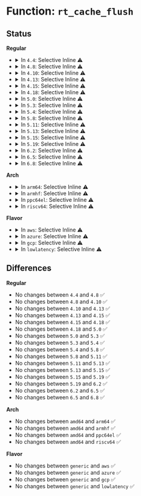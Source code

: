 # Function: <code>rt_cache_flush</code>

## Status
<b>Regular</b>
<ul>
<li>
<details>
<summary>In <code>4.4</code>: Selective Inline ⚠️</summary>

```c
void rt_cache_flush(struct net *net);
```

**Collision:** Unique Global

**Inline:** Selective

**Transformation:** False

**Instances:**

```
In net/ipv4/route.c (ffffffff817530f1)
Location: net/ipv4/route.c:438
Inline: True
Inline callers:
  - net/ipv4/route.c:ipv4_sysctl_rtcache_flush
  - net/ipv4/route.c:ip_rt_multicast_event
Direct callers:
  - net/ipv4/arp.c:arp_netdev_event
  - net/ipv4/devinet.c:ipv4_doint_and_flush
  - net/ipv4/devinet.c:devinet_conf_proc
  - net/ipv4/devinet.c:devinet_sysctl_forward
  - net/ipv4/fib_frontend.c:fib_flush
  - net/ipv4/fib_frontend.c:fib_disable_ip
  - net/ipv4/fib_frontend.c:fib_netdev_event
  - net/ipv4/fib_frontend.c:fib_netdev_event
  - net/ipv4/fib_frontend.c:fib_inetaddr_event
  - net/ipv4/fib_frontend.c:fib_inetaddr_event
  - net/ipv4/fib_trie.c:fib_table_insert
  - net/ipv4/fib_trie.c:fib_table_insert
  - net/ipv4/fib_trie.c:fib_table_insert
  - net/ipv4/fib_trie.c:fib_table_delete
  - net/ipv4/fib_rules.c:fib4_rule_flush_cache
```
**Symbols:**

```
ffffffff81757590-ffffffff817575a2: rt_cache_flush (STB_GLOBAL)
```
</details>
</li>
<li>
<details>
<summary>In <code>4.8</code>: Selective Inline ⚠️</summary>

```c
void rt_cache_flush(struct net *net);
```

**Collision:** Unique Global

**Inline:** Selective

**Transformation:** False

**Instances:**

```
In net/ipv4/route.c (ffffffff817bf271)
Location: net/ipv4/route.c:438
Inline: True
Inline callers:
  - net/ipv4/route.c:ipv4_sysctl_rtcache_flush
  - net/ipv4/route.c:ip_rt_multicast_event
Direct callers:
  - net/ipv4/arp.c:arp_netdev_event
  - net/ipv4/devinet.c:ipv4_doint_and_flush
  - net/ipv4/devinet.c:devinet_sysctl_forward
  - net/ipv4/devinet.c:devinet_conf_proc
  - net/ipv4/fib_frontend.c:fib_netdev_event
  - net/ipv4/fib_frontend.c:fib_netdev_event
  - net/ipv4/fib_frontend.c:fib_inetaddr_event
  - net/ipv4/fib_frontend.c:fib_inetaddr_event
  - net/ipv4/fib_frontend.c:fib_disable_ip
  - net/ipv4/fib_frontend.c:fib_flush
  - net/ipv4/fib_trie.c:fib_table_delete
  - net/ipv4/fib_trie.c:fib_table_insert
  - net/ipv4/fib_trie.c:fib_table_insert
  - net/ipv4/fib_rules.c:fib4_rule_flush_cache
```
**Symbols:**

```
ffffffff817c3830-ffffffff817c3842: rt_cache_flush (STB_GLOBAL)
```
</details>
</li>
<li>
<details>
<summary>In <code>4.10</code>: Selective Inline ⚠️</summary>

```c
void rt_cache_flush(struct net *net);
```

**Collision:** Unique Global

**Inline:** Selective

**Transformation:** False

**Instances:**

```
In net/ipv4/route.c (ffffffff817eebc1)
Location: net/ipv4/route.c:438
Inline: True
Inline callers:
  - net/ipv4/route.c:ipv4_sysctl_rtcache_flush
  - net/ipv4/route.c:ip_rt_multicast_event
Direct callers:
  - net/ipv4/arp.c:arp_netdev_event
  - net/ipv4/devinet.c:ipv4_doint_and_flush
  - net/ipv4/devinet.c:devinet_sysctl_forward
  - net/ipv4/devinet.c:devinet_conf_proc
  - net/ipv4/fib_frontend.c:fib_netdev_event
  - net/ipv4/fib_frontend.c:fib_netdev_event
  - net/ipv4/fib_frontend.c:fib_inetaddr_event
  - net/ipv4/fib_frontend.c:fib_inetaddr_event
  - net/ipv4/fib_frontend.c:fib_disable_ip
  - net/ipv4/fib_frontend.c:fib_flush
  - net/ipv4/fib_trie.c:fib_table_delete
  - net/ipv4/fib_trie.c:fib_table_insert
  - net/ipv4/fib_trie.c:fib_table_insert
  - net/ipv4/fib_rules.c:fib4_rule_flush_cache
```
**Symbols:**

```
ffffffff817f3350-ffffffff817f3362: rt_cache_flush (STB_GLOBAL)
```
</details>
</li>
<li>
<details>
<summary>In <code>4.13</code>: Selective Inline ⚠️</summary>

```c
void rt_cache_flush(struct net *net);
```

**Collision:** Unique Global

**Inline:** Selective

**Transformation:** False

**Instances:**

```
In net/ipv4/route.c (ffffffff8180ec81)
Location: net/ipv4/route.c:442
Inline: True
Inline callers:
  - net/ipv4/route.c:ipv4_sysctl_rtcache_flush
  - net/ipv4/route.c:ip_rt_multicast_event
Direct callers:
  - net/ipv4/arp.c:arp_netdev_event
  - net/ipv4/devinet.c:ipv4_doint_and_flush
  - net/ipv4/devinet.c:devinet_sysctl_forward
  - net/ipv4/devinet.c:devinet_conf_proc
  - net/ipv4/fib_frontend.c:fib_netdev_event
  - net/ipv4/fib_frontend.c:fib_netdev_event
  - net/ipv4/fib_frontend.c:fib_inetaddr_event
  - net/ipv4/fib_frontend.c:fib_inetaddr_event
  - net/ipv4/fib_frontend.c:fib_disable_ip
  - net/ipv4/fib_frontend.c:fib_flush
  - net/ipv4/fib_trie.c:fib_table_delete
  - net/ipv4/fib_trie.c:fib_table_insert
  - net/ipv4/fib_trie.c:fib_table_insert
  - net/ipv4/fib_rules.c:fib4_rule_flush_cache
```
**Symbols:**

```
ffffffff81810f90-ffffffff81810fa2: rt_cache_flush (STB_GLOBAL)
```
</details>
</li>
<li>
<details>
<summary>In <code>4.15</code>: Selective Inline ⚠️</summary>

```c
void rt_cache_flush(struct net *net);
```

**Collision:** Unique Global

**Inline:** Selective

**Transformation:** False

**Instances:**

```
In net/ipv4/route.c (ffffffff8188e241)
Location: net/ipv4/route.c:445
Inline: True
Inline callers:
  - net/ipv4/route.c:ipv4_sysctl_rtcache_flush
  - net/ipv4/route.c:ip_rt_multicast_event
Direct callers:
  - net/ipv4/arp.c:arp_netdev_event
  - net/ipv4/devinet.c:ipv4_doint_and_flush
  - net/ipv4/devinet.c:devinet_sysctl_forward
  - net/ipv4/devinet.c:devinet_conf_proc
  - net/ipv4/fib_frontend.c:fib_netdev_event
  - net/ipv4/fib_frontend.c:fib_netdev_event
  - net/ipv4/fib_frontend.c:fib_inetaddr_event
  - net/ipv4/fib_frontend.c:fib_inetaddr_event
  - net/ipv4/fib_frontend.c:fib_disable_ip
  - net/ipv4/fib_frontend.c:fib_flush
  - net/ipv4/fib_trie.c:fib_table_delete
  - net/ipv4/fib_trie.c:fib_table_insert
  - net/ipv4/fib_trie.c:fib_table_insert
  - net/ipv4/fib_rules.c:fib4_rule_flush_cache
```
**Symbols:**

```
ffffffff81890570-ffffffff81890582: rt_cache_flush (STB_GLOBAL)
```
</details>
</li>
<li>
<details>
<summary>In <code>4.18</code>: Selective Inline ⚠️</summary>

```c
void rt_cache_flush(struct net *net);
```

**Collision:** Unique Global

**Inline:** Selective

**Transformation:** False

**Instances:**

```
In net/ipv4/route.c (ffffffff818e1f5d)
Location: net/ipv4/route.c:428
Inline: True
Inline callers:
  - net/ipv4/route.c:ipv4_sysctl_rtcache_flush
  - net/ipv4/route.c:ip_rt_multicast_event
Direct callers:
  - net/ipv4/arp.c:arp_netdev_event
  - net/ipv4/devinet.c:ipv4_doint_and_flush
  - net/ipv4/devinet.c:devinet_sysctl_forward
  - net/ipv4/devinet.c:devinet_conf_proc
  - net/ipv4/fib_frontend.c:fib_netdev_event
  - net/ipv4/fib_frontend.c:fib_netdev_event
  - net/ipv4/fib_frontend.c:fib_inetaddr_event
  - net/ipv4/fib_frontend.c:fib_inetaddr_event
  - net/ipv4/fib_frontend.c:fib_disable_ip
  - net/ipv4/fib_frontend.c:fib_flush
  - net/ipv4/fib_trie.c:fib_table_delete
  - net/ipv4/fib_trie.c:fib_table_insert
  - net/ipv4/fib_trie.c:fib_table_insert
  - net/ipv4/fib_rules.c:fib4_rule_flush_cache
```
**Symbols:**

```
ffffffff818e3d00-ffffffff818e3d12: rt_cache_flush (STB_GLOBAL)
```
</details>
</li>
<li>
<details>
<summary>In <code>5.0</code>: Selective Inline ⚠️</summary>

```c
void rt_cache_flush(struct net *net);
```

**Collision:** Unique Global

**Inline:** Selective

**Transformation:** False

**Instances:**

```
In net/ipv4/route.c (ffffffff8190edfd)
Location: net/ipv4/route.c:428
Inline: True
Inline callers:
  - net/ipv4/route.c:ipv4_sysctl_rtcache_flush
  - net/ipv4/route.c:ip_rt_multicast_event
Direct callers:
  - net/ipv4/arp.c:arp_netdev_event
  - net/ipv4/devinet.c:ipv4_doint_and_flush
  - net/ipv4/devinet.c:devinet_sysctl_forward
  - net/ipv4/devinet.c:devinet_conf_proc
  - net/ipv4/devinet.c:devinet_conf_proc
  - net/ipv4/fib_frontend.c:fib_netdev_event
  - net/ipv4/fib_frontend.c:fib_netdev_event
  - net/ipv4/fib_frontend.c:fib_inetaddr_event
  - net/ipv4/fib_frontend.c:fib_inetaddr_event
  - net/ipv4/fib_frontend.c:fib_disable_ip
  - net/ipv4/fib_frontend.c:fib_flush
  - net/ipv4/fib_trie.c:fib_table_delete
  - net/ipv4/fib_trie.c:fib_table_insert
  - net/ipv4/fib_trie.c:fib_table_insert
  - net/ipv4/fib_rules.c:fib4_rule_flush_cache
```
**Symbols:**

```
ffffffff81910be0-ffffffff81910bf2: rt_cache_flush (STB_GLOBAL)
```
</details>
</li>
<li>
<details>
<summary>In <code>5.3</code>: Selective Inline ⚠️</summary>

```c
void rt_cache_flush(struct net *net);
```

**Collision:** Unique Global

**Inline:** Selective

**Transformation:** False

**Instances:**

```
In net/ipv4/route.c (ffffffff81970911)
Location: net/ipv4/route.c:425
Inline: True
Inline callers:
  - net/ipv4/route.c:ipv4_sysctl_rtcache_flush
  - net/ipv4/route.c:ip_rt_multicast_event
Direct callers:
  - net/ipv4/arp.c:arp_netdev_event
  - net/ipv4/devinet.c:ipv4_doint_and_flush
  - net/ipv4/devinet.c:devinet_sysctl_forward
  - net/ipv4/devinet.c:devinet_conf_proc
  - net/ipv4/devinet.c:devinet_conf_proc
  - net/ipv4/fib_frontend.c:fib_netdev_event
  - net/ipv4/fib_frontend.c:fib_netdev_event
  - net/ipv4/fib_frontend.c:fib_inetaddr_event
  - net/ipv4/fib_frontend.c:fib_inetaddr_event
  - net/ipv4/fib_frontend.c:fib_disable_ip
  - net/ipv4/fib_frontend.c:fib_flush
  - net/ipv4/fib_trie.c:fib_table_delete
  - net/ipv4/fib_trie.c:fib_table_insert
  - net/ipv4/fib_trie.c:fib_table_insert
  - net/ipv4/nexthop.c:nh_netdev_event
  - net/ipv4/nexthop.c:rtm_new_nexthop
  - net/ipv4/fib_rules.c:fib4_rule_flush_cache
```
**Symbols:**

```
ffffffff819732d0-ffffffff819732e2: rt_cache_flush (STB_GLOBAL)
```
</details>
</li>
<li>
<details>
<summary>In <code>5.4</code>: Selective Inline ⚠️</summary>

```c
void rt_cache_flush(struct net *net);
```

**Collision:** Unique Global

**Inline:** Selective

**Transformation:** False

**Instances:**

```
In net/ipv4/route.c (ffffffff819a7311)
Location: net/ipv4/route.c:426
Inline: True
Inline callers:
  - net/ipv4/route.c:ipv4_sysctl_rtcache_flush
  - net/ipv4/route.c:ip_rt_multicast_event
Direct callers:
  - net/ipv4/arp.c:arp_netdev_event
  - net/ipv4/devinet.c:ipv4_doint_and_flush
  - net/ipv4/devinet.c:devinet_sysctl_forward
  - net/ipv4/devinet.c:devinet_conf_proc
  - net/ipv4/devinet.c:devinet_conf_proc
  - net/ipv4/fib_frontend.c:fib_netdev_event
  - net/ipv4/fib_frontend.c:fib_netdev_event
  - net/ipv4/fib_frontend.c:fib_inetaddr_event
  - net/ipv4/fib_frontend.c:fib_inetaddr_event
  - net/ipv4/fib_frontend.c:fib_disable_ip
  - net/ipv4/fib_frontend.c:fib_flush
  - net/ipv4/fib_trie.c:fib_table_delete
  - net/ipv4/fib_trie.c:fib_table_insert
  - net/ipv4/fib_trie.c:fib_table_insert
  - net/ipv4/nexthop.c:nh_netdev_event
  - net/ipv4/nexthop.c:rtm_new_nexthop
  - net/ipv4/fib_rules.c:fib4_rule_flush_cache
```
**Symbols:**

```
ffffffff819a9c50-ffffffff819a9c62: rt_cache_flush (STB_GLOBAL)
```
</details>
</li>
<li>
<details>
<summary>In <code>5.8</code>: Selective Inline ⚠️</summary>

```c
void rt_cache_flush(struct net *net);
```

**Collision:** Unique Global

**Inline:** Selective

**Transformation:** False

**Instances:**

```
In net/ipv4/route.c (ffffffff81a90661)
Location: net/ipv4/route.c:427
Inline: True
Inline callers:
  - net/ipv4/route.c:ipv4_sysctl_rtcache_flush
  - net/ipv4/route.c:ip_rt_multicast_event
Direct callers:
  - net/ipv4/arp.c:arp_netdev_event
  - net/ipv4/devinet.c:ipv4_doint_and_flush
  - net/ipv4/devinet.c:devinet_sysctl_forward
  - net/ipv4/devinet.c:devinet_conf_proc
  - net/ipv4/devinet.c:devinet_conf_proc
  - net/ipv4/fib_frontend.c:fib_netdev_event
  - net/ipv4/fib_frontend.c:fib_netdev_event
  - net/ipv4/fib_frontend.c:fib_netdev_event
  - net/ipv4/fib_frontend.c:fib_netdev_event
  - net/ipv4/fib_frontend.c:fib_inetaddr_event
  - net/ipv4/fib_frontend.c:fib_inetaddr_event
  - net/ipv4/fib_frontend.c:fib_inetaddr_event
  - net/ipv4/fib_frontend.c:fib_flush
  - net/ipv4/fib_trie.c:fib_table_delete
  - net/ipv4/fib_trie.c:fib_table_insert
  - net/ipv4/fib_trie.c:fib_table_insert
  - net/ipv4/nexthop.c:nh_netdev_event
  - net/ipv4/nexthop.c:replace_nexthop
  - net/ipv4/fib_rules.c:fib4_rule_flush_cache
```
**Symbols:**

```
ffffffff81a94350-ffffffff81a94362: rt_cache_flush (STB_GLOBAL)
```
</details>
</li>
<li>
<details>
<summary>In <code>5.11</code>: Selective Inline ⚠️</summary>

```c
void rt_cache_flush(struct net *net);
```

**Collision:** Unique Global

**Inline:** Selective

**Transformation:** False

**Instances:**

```
In net/ipv4/route.c (ffffffff81a9a4d1)
Location: net/ipv4/route.c:427
Inline: True
Inline callers:
  - net/ipv4/route.c:ipv4_sysctl_rtcache_flush
  - net/ipv4/route.c:ip_rt_multicast_event
Direct callers:
  - net/ipv4/arp.c:arp_netdev_event
  - net/ipv4/devinet.c:ipv4_doint_and_flush
  - net/ipv4/devinet.c:devinet_sysctl_forward
  - net/ipv4/devinet.c:devinet_conf_proc
  - net/ipv4/devinet.c:devinet_conf_proc
  - net/ipv4/fib_frontend.c:fib_netdev_event
  - net/ipv4/fib_frontend.c:fib_netdev_event
  - net/ipv4/fib_frontend.c:fib_netdev_event
  - net/ipv4/fib_frontend.c:fib_netdev_event
  - net/ipv4/fib_frontend.c:fib_inetaddr_event
  - net/ipv4/fib_frontend.c:fib_inetaddr_event
  - net/ipv4/fib_frontend.c:fib_inetaddr_event
  - net/ipv4/fib_frontend.c:fib_flush
  - net/ipv4/fib_trie.c:fib_table_delete
  - net/ipv4/fib_trie.c:fib_table_insert
  - net/ipv4/fib_trie.c:fib_table_insert
  - net/ipv4/nexthop.c:nh_netdev_event
  - net/ipv4/nexthop.c:replace_nexthop
  - net/ipv4/fib_rules.c:fib4_rule_flush_cache
```
**Symbols:**

```
ffffffff81a9e310-ffffffff81a9e322: rt_cache_flush (STB_GLOBAL)
```
</details>
</li>
<li>
<details>
<summary>In <code>5.13</code>: Selective Inline ⚠️</summary>

```c
void rt_cache_flush(struct net *net);
```

**Collision:** Unique Global

**Inline:** Selective

**Transformation:** False

**Instances:**

```
In net/ipv4/route.c (ffffffff81a857c1)
Location: net/ipv4/route.c:404
Inline: True
Inline callers:
  - net/ipv4/route.c:ipv4_sysctl_rtcache_flush
  - net/ipv4/route.c:ip_rt_multicast_event
Direct callers:
  - net/ipv4/arp.c:arp_netdev_event
  - net/ipv4/devinet.c:ipv4_doint_and_flush
  - net/ipv4/devinet.c:devinet_sysctl_forward
  - net/ipv4/devinet.c:devinet_conf_proc
  - net/ipv4/devinet.c:devinet_conf_proc
  - net/ipv4/fib_frontend.c:fib_netdev_event
  - net/ipv4/fib_frontend.c:fib_netdev_event
  - net/ipv4/fib_frontend.c:fib_netdev_event
  - net/ipv4/fib_frontend.c:fib_netdev_event
  - net/ipv4/fib_frontend.c:fib_inetaddr_event
  - net/ipv4/fib_frontend.c:fib_inetaddr_event
  - net/ipv4/fib_frontend.c:fib_inetaddr_event
  - net/ipv4/fib_frontend.c:fib_flush
  - net/ipv4/fib_trie.c:fib_table_delete
  - net/ipv4/fib_trie.c:fib_table_insert
  - net/ipv4/fib_trie.c:fib_table_insert
  - net/ipv4/nexthop.c:nh_netdev_event
  - net/ipv4/nexthop.c:replace_nexthop
  - net/ipv4/fib_rules.c:fib4_rule_flush_cache
```
**Symbols:**

```
ffffffff81a89270-ffffffff81a89282: rt_cache_flush (STB_GLOBAL)
```
</details>
</li>
<li>
<details>
<summary>In <code>5.15</code>: Selective Inline ⚠️</summary>

```c
void rt_cache_flush(struct net *net);
```

**Collision:** Unique Global

**Inline:** Selective

**Transformation:** False

**Instances:**

```
In net/ipv4/route.c (ffffffff81b3ff91)
Location: net/ipv4/route.c:405
Inline: True
Inline callers:
  - net/ipv4/route.c:ipv4_sysctl_rtcache_flush
  - net/ipv4/route.c:ip_rt_multicast_event
Direct callers:
  - net/ipv4/arp.c:arp_netdev_event
  - net/ipv4/devinet.c:ipv4_doint_and_flush
  - net/ipv4/devinet.c:devinet_sysctl_forward
  - net/ipv4/devinet.c:devinet_conf_proc
  - net/ipv4/devinet.c:devinet_conf_proc
  - net/ipv4/fib_frontend.c:fib_netdev_event
  - net/ipv4/fib_frontend.c:fib_netdev_event
  - net/ipv4/fib_frontend.c:fib_netdev_event
  - net/ipv4/fib_frontend.c:fib_netdev_event
  - net/ipv4/fib_frontend.c:fib_inetaddr_event
  - net/ipv4/fib_frontend.c:fib_inetaddr_event
  - net/ipv4/fib_frontend.c:fib_inetaddr_event
  - net/ipv4/fib_frontend.c:fib_flush
  - net/ipv4/fib_trie.c:fib_table_delete
  - net/ipv4/fib_trie.c:fib_table_insert
  - net/ipv4/fib_trie.c:fib_table_insert
  - net/ipv4/nexthop.c:nh_netdev_event
  - net/ipv4/nexthop.c:replace_nexthop
  - net/ipv4/fib_rules.c:fib4_rule_flush_cache
```
**Symbols:**

```
ffffffff81b43da0-ffffffff81b43db2: rt_cache_flush (STB_GLOBAL)
```
</details>
</li>
<li>
<details>
<summary>In <code>5.19</code>: Selective Inline ⚠️</summary>

```c
void rt_cache_flush(struct net *net);
```

**Collision:** Unique Global

**Inline:** Selective

**Transformation:** False

**Instances:**

```
In net/ipv4/route.c (ffffffff81ccc861)
Location: net/ipv4/route.c:398
Inline: True
Inline callers:
  - net/ipv4/route.c:ipv4_sysctl_rtcache_flush
  - net/ipv4/route.c:ip_rt_multicast_event
Direct callers:
  - net/ipv4/arp.c:arp_netdev_event
  - net/ipv4/devinet.c:ipv4_doint_and_flush
  - net/ipv4/devinet.c:devinet_sysctl_forward
  - net/ipv4/devinet.c:devinet_conf_proc
  - net/ipv4/fib_frontend.c:fib_netdev_event
  - net/ipv4/fib_frontend.c:fib_netdev_event
  - net/ipv4/fib_frontend.c:fib_netdev_event
  - net/ipv4/fib_frontend.c:fib_netdev_event
  - net/ipv4/fib_frontend.c:fib_inetaddr_event
  - net/ipv4/fib_frontend.c:fib_inetaddr_event
  - net/ipv4/fib_frontend.c:fib_inetaddr_event
  - net/ipv4/fib_frontend.c:fib_flush
  - net/ipv4/fib_trie.c:fib_table_delete
  - net/ipv4/fib_trie.c:fib_table_insert
  - net/ipv4/fib_trie.c:fib_table_insert
  - net/ipv4/nexthop.c:nh_netdev_event
  - net/ipv4/nexthop.c:nh_netdev_event
  - net/ipv4/nexthop.c:replace_nexthop
  - net/ipv4/fib_rules.c:fib4_rule_flush_cache
```
**Symbols:**

```
ffffffff81cd08e0-ffffffff81cd08f8: rt_cache_flush (STB_GLOBAL)
```
</details>
</li>
<li>
<details>
<summary>In <code>6.2</code>: Selective Inline ⚠️</summary>

```c
void rt_cache_flush(struct net *net);
```

**Collision:** Unique Global

**Inline:** Selective

**Transformation:** False

**Instances:**

```
In net/ipv4/route.c (ffffffff81e8c801)
Location: net/ipv4/route.c:398
Inline: True
Inline callers:
  - net/ipv4/route.c:ipv4_sysctl_rtcache_flush
  - net/ipv4/route.c:ip_rt_multicast_event
Direct callers:
  - net/ipv4/arp.c:arp_netdev_event
  - net/ipv4/devinet.c:ipv4_doint_and_flush
  - net/ipv4/devinet.c:devinet_sysctl_forward
  - net/ipv4/devinet.c:devinet_conf_proc
  - net/ipv4/fib_frontend.c:fib_netdev_event
  - net/ipv4/fib_frontend.c:fib_netdev_event
  - net/ipv4/fib_frontend.c:fib_netdev_event
  - net/ipv4/fib_frontend.c:fib_netdev_event
  - net/ipv4/fib_frontend.c:fib_inetaddr_event
  - net/ipv4/fib_frontend.c:fib_inetaddr_event
  - net/ipv4/fib_frontend.c:fib_inetaddr_event
  - net/ipv4/fib_frontend.c:fib_flush
  - net/ipv4/fib_trie.c:fib_table_delete
  - net/ipv4/fib_trie.c:fib_table_insert
  - net/ipv4/fib_trie.c:fib_table_insert
  - net/ipv4/nexthop.c:nh_netdev_event
  - net/ipv4/nexthop.c:nh_netdev_event
  - net/ipv4/nexthop.c:replace_nexthop
  - net/ipv4/fib_rules.c:fib4_rule_flush_cache
```
**Symbols:**

```
ffffffff81e90ab0-ffffffff81e90ac8: rt_cache_flush (STB_GLOBAL)
```
</details>
</li>
<li>
<details>
<summary>In <code>6.5</code>: Selective Inline ⚠️</summary>

```c
void rt_cache_flush(struct net *net);
```

**Collision:** Unique Global

**Inline:** Selective

**Transformation:** False

**Instances:**

```
In net/ipv4/route.c (ffffffff81eeaf51)
Location: net/ipv4/route.c:398
Inline: True
Inline callers:
  - net/ipv4/route.c:ipv4_sysctl_rtcache_flush
  - net/ipv4/route.c:ip_rt_multicast_event
Direct callers:
  - net/ipv4/arp.c:arp_netdev_event
  - net/ipv4/devinet.c:ipv4_doint_and_flush
  - net/ipv4/devinet.c:devinet_sysctl_forward
  - net/ipv4/devinet.c:devinet_conf_proc
  - net/ipv4/fib_frontend.c:fib_netdev_event
  - net/ipv4/fib_frontend.c:fib_netdev_event
  - net/ipv4/fib_frontend.c:fib_netdev_event
  - net/ipv4/fib_frontend.c:fib_netdev_event
  - net/ipv4/fib_frontend.c:fib_inetaddr_event
  - net/ipv4/fib_frontend.c:fib_inetaddr_event
  - net/ipv4/fib_frontend.c:fib_inetaddr_event
  - net/ipv4/fib_frontend.c:fib_flush
  - net/ipv4/fib_trie.c:fib_table_delete
  - net/ipv4/fib_trie.c:fib_table_insert
  - net/ipv4/fib_trie.c:fib_table_insert
  - net/ipv4/nexthop.c:nh_netdev_event
  - net/ipv4/nexthop.c:replace_nexthop
  - net/ipv4/fib_rules.c:fib4_rule_flush_cache
```
**Symbols:**

```
ffffffff81eef260-ffffffff81eef278: rt_cache_flush (STB_GLOBAL)
```
</details>
</li>
<li>
<details>
<summary>In <code>6.8</code>: Selective Inline ⚠️</summary>

```c
void rt_cache_flush(struct net *net);
```

**Collision:** Unique Global

**Inline:** Selective

**Transformation:** False

**Instances:**

```
In net/ipv4/route.c (ffffffff81faef71)
Location: net/ipv4/route.c:398
Inline: True
Inline callers:
  - net/ipv4/route.c:ipv4_sysctl_rtcache_flush
  - net/ipv4/route.c:ip_rt_multicast_event
Direct callers:
  - net/ipv4/arp.c:arp_netdev_event
  - net/ipv4/devinet.c:ipv4_doint_and_flush
  - net/ipv4/devinet.c:devinet_sysctl_forward
  - net/ipv4/devinet.c:devinet_conf_proc
  - net/ipv4/fib_frontend.c:fib_netdev_event
  - net/ipv4/fib_frontend.c:fib_netdev_event
  - net/ipv4/fib_frontend.c:fib_netdev_event
  - net/ipv4/fib_frontend.c:fib_netdev_event
  - net/ipv4/fib_frontend.c:fib_inetaddr_event
  - net/ipv4/fib_frontend.c:fib_inetaddr_event
  - net/ipv4/fib_frontend.c:fib_inetaddr_event
  - net/ipv4/fib_frontend.c:fib_flush
  - net/ipv4/fib_trie.c:fib_table_delete
  - net/ipv4/fib_trie.c:fib_table_insert
  - net/ipv4/fib_trie.c:fib_table_insert
  - net/ipv4/nexthop.c:nh_netdev_event
  - net/ipv4/nexthop.c:replace_nexthop
  - net/ipv4/fib_rules.c:fib4_rule_flush_cache
```
**Symbols:**

```
ffffffff81fb33c0-ffffffff81fb33d8: rt_cache_flush (STB_GLOBAL)
```
</details>
</li>
</ul>
<b>Arch</b>
<ul>
<li>
<details>
<summary>In <code>arm64</code>: Selective Inline ⚠️</summary>

```c
void rt_cache_flush(struct net *net);
```

**Collision:** Unique Global

**Inline:** Selective

**Transformation:** False

**Instances:**

```
In net/ipv4/route.c (ffff800010c5877c)
Location: net/ipv4/route.c:426
Inline: True
Inline callers:
  - net/ipv4/route.c:ipv4_sysctl_rtcache_flush
  - net/ipv4/route.c:ip_rt_multicast_event
Direct callers:
  - net/ipv4/arp.c:arp_netdev_event
  - net/ipv4/devinet.c:ipv4_doint_and_flush
  - net/ipv4/devinet.c:devinet_sysctl_forward
  - net/ipv4/devinet.c:devinet_conf_proc
  - net/ipv4/devinet.c:devinet_conf_proc
  - net/ipv4/fib_frontend.c:fib_netdev_event
  - net/ipv4/fib_frontend.c:fib_inetaddr_event
  - net/ipv4/fib_frontend.c:fib_disable_ip
  - net/ipv4/fib_frontend.c:fib_flush
  - net/ipv4/fib_trie.c:fib_table_delete
  - net/ipv4/fib_trie.c:fib_table_insert
  - net/ipv4/fib_trie.c:fib_table_insert
  - net/ipv4/nexthop.c:nh_netdev_event
  - net/ipv4/nexthop.c:rtm_new_nexthop
  - net/ipv4/fib_rules.c:fib4_rule_flush_cache
```
**Symbols:**

```
ffff800010c59d48-ffff800010c59d94: rt_cache_flush (STB_GLOBAL)
```
</details>
</li>
<li>
<details>
<summary>In <code>armhf</code>: Selective Inline ⚠️</summary>

```c
void rt_cache_flush(struct net *net);
```

**Collision:** Unique Global

**Inline:** Selective

**Transformation:** False

**Instances:**

```
In net/ipv4/route.c (c0d66768)
Location: net/ipv4/route.c:426
Inline: True
Inline callers:
  - net/ipv4/route.c:ipv4_sysctl_rtcache_flush
  - net/ipv4/route.c:ip_rt_multicast_event
Direct callers:
  - net/ipv4/arp.c:arp_netdev_event
  - net/ipv4/devinet.c:ipv4_doint_and_flush
  - net/ipv4/devinet.c:devinet_sysctl_forward
  - net/ipv4/devinet.c:devinet_conf_proc
  - net/ipv4/devinet.c:devinet_conf_proc
  - net/ipv4/fib_frontend.c:fib_netdev_event
  - net/ipv4/fib_frontend.c:fib_netdev_event
  - net/ipv4/fib_frontend.c:fib_inetaddr_event
  - net/ipv4/fib_frontend.c:fib_inetaddr_event
  - net/ipv4/fib_frontend.c:fib_disable_ip
  - net/ipv4/fib_frontend.c:fib_flush
  - net/ipv4/fib_trie.c:fib_table_delete
  - net/ipv4/fib_trie.c:fib_table_insert
  - net/ipv4/fib_trie.c:fib_table_insert
  - net/ipv4/nexthop.c:nh_netdev_event
  - net/ipv4/nexthop.c:nh_netdev_event
  - net/ipv4/nexthop.c:rtm_new_nexthop
  - net/ipv4/fib_rules.c:fib4_rule_flush_cache
```
**Symbols:**

```
c0d693c4-c0d693fc: rt_cache_flush (STB_GLOBAL)
```
</details>
</li>
<li>
<details>
<summary>In <code>ppc64el</code>: Selective Inline ⚠️</summary>

```c
void rt_cache_flush(struct net *net);
```

**Collision:** Unique Global

**Inline:** Selective

**Transformation:** False

**Instances:**

```
In net/ipv4/route.c (c000000000d57db4)
Location: net/ipv4/route.c:426
Inline: True
Inline callers:
  - net/ipv4/route.c:ipv4_sysctl_rtcache_flush
  - net/ipv4/route.c:ip_rt_multicast_event
Direct callers:
  - net/ipv4/arp.c:arp_netdev_event
  - net/ipv4/devinet.c:ipv4_doint_and_flush
  - net/ipv4/devinet.c:devinet_sysctl_forward
  - net/ipv4/devinet.c:devinet_conf_proc
  - net/ipv4/devinet.c:devinet_conf_proc
  - net/ipv4/fib_frontend.c:fib_netdev_event
  - net/ipv4/fib_frontend.c:fib_netdev_event
  - net/ipv4/fib_frontend.c:fib_inetaddr_event
  - net/ipv4/fib_frontend.c:fib_inetaddr_event
  - net/ipv4/fib_frontend.c:fib_disable_ip
  - net/ipv4/fib_frontend.c:fib_flush
  - net/ipv4/fib_trie.c:fib_table_delete
  - net/ipv4/fib_trie.c:fib_table_insert
  - net/ipv4/fib_trie.c:fib_table_insert
  - net/ipv4/nexthop.c:nh_netdev_event
  - net/ipv4/nexthop.c:rtm_new_nexthop
  - net/ipv4/fib_rules.c:fib4_rule_flush_cache
```
**Symbols:**

```
c000000000d5b6c0-c000000000d5b6e0: rt_cache_flush (STB_GLOBAL)
```
</details>
</li>
<li>
<details>
<summary>In <code>riscv64</code>: Selective Inline ⚠️</summary>

```c
void rt_cache_flush(struct net *net);
```

**Collision:** Unique Global

**Inline:** Selective

**Transformation:** False

**Instances:**

```
In net/ipv4/route.c (ffffffe0007c0f4e)
Location: net/ipv4/route.c:426
Inline: True
Inline callers:
  - net/ipv4/route.c:ipv4_sysctl_rtcache_flush
  - net/ipv4/route.c:ip_rt_multicast_event
Direct callers:
  - net/ipv4/arp.c:arp_netdev_event
  - net/ipv4/devinet.c:ipv4_doint_and_flush
  - net/ipv4/devinet.c:devinet_sysctl_forward
  - net/ipv4/devinet.c:devinet_conf_proc
  - net/ipv4/devinet.c:devinet_conf_proc
  - net/ipv4/fib_frontend.c:fib_netdev_event
  - net/ipv4/fib_frontend.c:fib_netdev_event
  - net/ipv4/fib_frontend.c:fib_inetaddr_event
  - net/ipv4/fib_frontend.c:fib_inetaddr_event
  - net/ipv4/fib_frontend.c:fib_disable_ip
  - net/ipv4/fib_frontend.c:fib_flush
  - net/ipv4/fib_trie.c:fib_table_delete
  - net/ipv4/fib_trie.c:fib_table_insert
  - net/ipv4/fib_trie.c:fib_table_insert
  - net/ipv4/nexthop.c:nh_netdev_event
  - net/ipv4/nexthop.c:rtm_new_nexthop
  - net/ipv4/fib_rules.c:fib4_rule_flush_cache
```
**Symbols:**

```
ffffffe0007c3438-ffffffe0007c3462: rt_cache_flush (STB_GLOBAL)
```
</details>
</li>
</ul>
<b>Flavor</b>
<ul>
<li>
<details>
<summary>In <code>aws</code>: Selective Inline ⚠️</summary>

```c
void rt_cache_flush(struct net *net);
```

**Collision:** Unique Global

**Inline:** Selective

**Transformation:** False

**Instances:**

```
In net/ipv4/route.c (ffffffff81947181)
Location: net/ipv4/route.c:426
Inline: True
Inline callers:
  - net/ipv4/route.c:ipv4_sysctl_rtcache_flush
  - net/ipv4/route.c:ip_rt_multicast_event
Direct callers:
  - net/ipv4/arp.c:arp_netdev_event
  - net/ipv4/devinet.c:ipv4_doint_and_flush
  - net/ipv4/devinet.c:devinet_sysctl_forward
  - net/ipv4/devinet.c:devinet_conf_proc
  - net/ipv4/devinet.c:devinet_conf_proc
  - net/ipv4/fib_frontend.c:fib_netdev_event
  - net/ipv4/fib_frontend.c:fib_netdev_event
  - net/ipv4/fib_frontend.c:fib_inetaddr_event
  - net/ipv4/fib_frontend.c:fib_inetaddr_event
  - net/ipv4/fib_frontend.c:fib_disable_ip
  - net/ipv4/fib_frontend.c:fib_flush
  - net/ipv4/fib_trie.c:fib_table_delete
  - net/ipv4/fib_trie.c:fib_table_insert
  - net/ipv4/fib_trie.c:fib_table_insert
  - net/ipv4/nexthop.c:nh_netdev_event
  - net/ipv4/nexthop.c:rtm_new_nexthop
  - net/ipv4/fib_rules.c:fib4_rule_flush_cache
```
**Symbols:**

```
ffffffff81949ac0-ffffffff81949ad2: rt_cache_flush (STB_GLOBAL)
```
</details>
</li>
<li>
<details>
<summary>In <code>azure</code>: Selective Inline ⚠️</summary>

```c
void rt_cache_flush(struct net *net);
```

**Collision:** Unique Global

**Inline:** Selective

**Transformation:** False

**Instances:**

```
In net/ipv4/route.c (ffffffff81900c71)
Location: net/ipv4/route.c:426
Inline: True
Inline callers:
  - net/ipv4/route.c:ipv4_sysctl_rtcache_flush
  - net/ipv4/route.c:ip_rt_multicast_event
Direct callers:
  - net/ipv4/arp.c:arp_netdev_event
  - net/ipv4/devinet.c:ipv4_doint_and_flush
  - net/ipv4/devinet.c:devinet_sysctl_forward
  - net/ipv4/devinet.c:devinet_conf_proc
  - net/ipv4/devinet.c:devinet_conf_proc
  - net/ipv4/fib_frontend.c:fib_netdev_event
  - net/ipv4/fib_frontend.c:fib_netdev_event
  - net/ipv4/fib_frontend.c:fib_inetaddr_event
  - net/ipv4/fib_frontend.c:fib_inetaddr_event
  - net/ipv4/fib_frontend.c:fib_disable_ip
  - net/ipv4/fib_frontend.c:fib_flush
  - net/ipv4/fib_trie.c:fib_table_delete
  - net/ipv4/fib_trie.c:fib_table_insert
  - net/ipv4/fib_trie.c:fib_table_insert
  - net/ipv4/nexthop.c:nh_netdev_event
  - net/ipv4/nexthop.c:rtm_new_nexthop
  - net/ipv4/fib_rules.c:fib4_rule_flush_cache
```
**Symbols:**

```
ffffffff819035b0-ffffffff819035c2: rt_cache_flush (STB_GLOBAL)
```
</details>
</li>
<li>
<details>
<summary>In <code>gcp</code>: Selective Inline ⚠️</summary>

```c
void rt_cache_flush(struct net *net);
```

**Collision:** Unique Global

**Inline:** Selective

**Transformation:** False

**Instances:**

```
In net/ipv4/route.c (ffffffff819b1951)
Location: net/ipv4/route.c:426
Inline: True
Inline callers:
  - net/ipv4/route.c:ipv4_sysctl_rtcache_flush
  - net/ipv4/route.c:ip_rt_multicast_event
Direct callers:
  - net/ipv4/arp.c:arp_netdev_event
  - net/ipv4/devinet.c:ipv4_doint_and_flush
  - net/ipv4/devinet.c:devinet_sysctl_forward
  - net/ipv4/devinet.c:devinet_conf_proc
  - net/ipv4/devinet.c:devinet_conf_proc
  - net/ipv4/fib_frontend.c:fib_netdev_event
  - net/ipv4/fib_frontend.c:fib_netdev_event
  - net/ipv4/fib_frontend.c:fib_inetaddr_event
  - net/ipv4/fib_frontend.c:fib_inetaddr_event
  - net/ipv4/fib_frontend.c:fib_disable_ip
  - net/ipv4/fib_frontend.c:fib_flush
  - net/ipv4/fib_trie.c:fib_table_delete
  - net/ipv4/fib_trie.c:fib_table_insert
  - net/ipv4/fib_trie.c:fib_table_insert
  - net/ipv4/nexthop.c:nh_netdev_event
  - net/ipv4/nexthop.c:rtm_new_nexthop
  - net/ipv4/fib_rules.c:fib4_rule_flush_cache
```
**Symbols:**

```
ffffffff819b4290-ffffffff819b42a2: rt_cache_flush (STB_GLOBAL)
```
</details>
</li>
<li>
<details>
<summary>In <code>lowlatency</code>: Selective Inline ⚠️</summary>

```c
void rt_cache_flush(struct net *net);
```

**Collision:** Unique Global

**Inline:** Selective

**Transformation:** False

**Instances:**

```
In net/ipv4/route.c (ffffffff819baff1)
Location: net/ipv4/route.c:426
Inline: True
Inline callers:
  - net/ipv4/route.c:ipv4_sysctl_rtcache_flush
  - net/ipv4/route.c:ip_rt_multicast_event
Direct callers:
  - net/ipv4/arp.c:arp_netdev_event
  - net/ipv4/devinet.c:ipv4_doint_and_flush
  - net/ipv4/devinet.c:devinet_sysctl_forward
  - net/ipv4/devinet.c:devinet_conf_proc
  - net/ipv4/devinet.c:devinet_conf_proc
  - net/ipv4/fib_frontend.c:fib_netdev_event
  - net/ipv4/fib_frontend.c:fib_netdev_event
  - net/ipv4/fib_frontend.c:fib_inetaddr_event
  - net/ipv4/fib_frontend.c:fib_inetaddr_event
  - net/ipv4/fib_frontend.c:fib_disable_ip
  - net/ipv4/fib_frontend.c:fib_flush
  - net/ipv4/fib_trie.c:fib_table_delete
  - net/ipv4/fib_trie.c:fib_table_insert
  - net/ipv4/fib_trie.c:fib_table_insert
  - net/ipv4/nexthop.c:nh_netdev_event
  - net/ipv4/nexthop.c:rtm_new_nexthop
  - net/ipv4/fib_rules.c:fib4_rule_flush_cache
```
**Symbols:**

```
ffffffff819bd990-ffffffff819bd9a2: rt_cache_flush (STB_GLOBAL)
```
</details>
</li>
</ul>

## Differences
<b>Regular</b>
<ul>
<li>
No changes between <code>4.4</code> and <code>4.8</code> ✅
</li>
<li>
No changes between <code>4.8</code> and <code>4.10</code> ✅
</li>
<li>
No changes between <code>4.10</code> and <code>4.13</code> ✅
</li>
<li>
No changes between <code>4.13</code> and <code>4.15</code> ✅
</li>
<li>
No changes between <code>4.15</code> and <code>4.18</code> ✅
</li>
<li>
No changes between <code>4.18</code> and <code>5.0</code> ✅
</li>
<li>
No changes between <code>5.0</code> and <code>5.3</code> ✅
</li>
<li>
No changes between <code>5.3</code> and <code>5.4</code> ✅
</li>
<li>
No changes between <code>5.4</code> and <code>5.8</code> ✅
</li>
<li>
No changes between <code>5.8</code> and <code>5.11</code> ✅
</li>
<li>
No changes between <code>5.11</code> and <code>5.13</code> ✅
</li>
<li>
No changes between <code>5.13</code> and <code>5.15</code> ✅
</li>
<li>
No changes between <code>5.15</code> and <code>5.19</code> ✅
</li>
<li>
No changes between <code>5.19</code> and <code>6.2</code> ✅
</li>
<li>
No changes between <code>6.2</code> and <code>6.5</code> ✅
</li>
<li>
No changes between <code>6.5</code> and <code>6.8</code> ✅
</li>
</ul>
<b>Arch</b>
<ul>
<li>
No changes between <code>amd64</code> and <code>arm64</code> ✅
</li>
<li>
No changes between <code>amd64</code> and <code>armhf</code> ✅
</li>
<li>
No changes between <code>amd64</code> and <code>ppc64el</code> ✅
</li>
<li>
No changes between <code>amd64</code> and <code>riscv64</code> ✅
</li>
</ul>
<b>Flavor</b>
<ul>
<li>
No changes between <code>generic</code> and <code>aws</code> ✅
</li>
<li>
No changes between <code>generic</code> and <code>azure</code> ✅
</li>
<li>
No changes between <code>generic</code> and <code>gcp</code> ✅
</li>
<li>
No changes between <code>generic</code> and <code>lowlatency</code> ✅
</li>
</ul>

